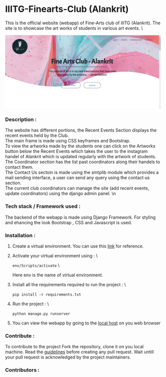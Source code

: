 # IIITG-Finearts-Club (Alankrit)

This is the official website (webapp) of Fine-Arts club of IIITG (Alankrit). The site is to showcase the art works of students in various art events. \

![Alt text]( ./media/pictures/main.png "Main page of website")


### Description :
The website has different portions, the Recent Events Section displays the recent events held by the Club.\
The main frame is made using CSS keyframes and Bootstrap. \
To view the artworks made by the students one can click on the Artworks button below the Recent Events which takes the user to the instagram handel of Alankrit which is updated regularly with the artwork of students. \
The Coordinator section has the list past coordinators along their handels to contact them. \
The Contact Us sectoin is made using the smtplib module which provides a mail sending interface, a user can send any query using the contact us section. \
The current club coordinators can manage the site (add recent events, update coordinators) using the django admin panel. \n



### Tech stack / Framework used : 
The backend of the webapp is made using Django Framework. For styling and ehancing the look Bootstrap , CSS and Javascript is used.

### Installation :

1. Create a virtual environment. You can use this [link](https://docs.python.org/3/library/venv.html) for reference.

2. Activate your virtual environment using : \
    
    ```env/Scripts/activate``` \
    
    Here env is the name of virtual environment.

3. Install all the requirements required to run the project : \
    
    ```pip install -r requirements.txt```

4. Run the project : \
    
    ```python manage.py runserver```

5. You can view the webapp by going to the [local host](http://127.0.0.1:8000/) on you web browser



### Contribute :
To contribute to the project Fork the repository, clone it on you local machine. Read the [guidelines](https://github.com/IIITG-Open-Source/Guidelines) before creating any pull request. 
Wait untill your pull request is acknowledged by the project maintainers.

### Contributors :
